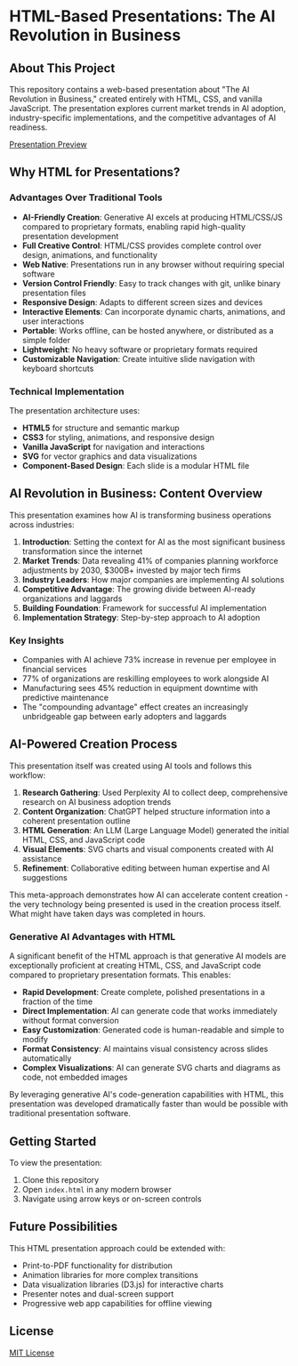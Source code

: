 # HTML-Based Presentations: The AI Revolution in Business

## About This Project

This repository contains a web-based presentation about "The AI Revolution in Business," created entirely with HTML, CSS, and vanilla JavaScript. The presentation explores current market trends in AI adoption, industry-specific implementations, and the competitive advantages of AI readiness.

[Presentation Preview](https://carstoneous.github.io/AI-Revolution-Presentation/)

## Why HTML for Presentations?

### Advantages Over Traditional Tools

- **AI-Friendly Creation**: Generative AI excels at producing HTML/CSS/JS compared to proprietary formats, enabling rapid high-quality presentation development
- **Full Creative Control**: HTML/CSS provides complete control over design, animations, and functionality
- **Web Native**: Presentations run in any browser without requiring special software
- **Version Control Friendly**: Easy to track changes with git, unlike binary presentation files
- **Responsive Design**: Adapts to different screen sizes and devices
- **Interactive Elements**: Can incorporate dynamic charts, animations, and user interactions
- **Portable**: Works offline, can be hosted anywhere, or distributed as a simple folder
- **Lightweight**: No heavy software or proprietary formats required
- **Customizable Navigation**: Create intuitive slide navigation with keyboard shortcuts

### Technical Implementation

The presentation architecture uses:

- **HTML5** for structure and semantic markup
- **CSS3** for styling, animations, and responsive design
- **Vanilla JavaScript** for navigation and interactions
- **SVG** for vector graphics and data visualizations
- **Component-Based Design**: Each slide is a modular HTML file

## AI Revolution in Business: Content Overview

This presentation examines how AI is transforming business operations across industries:

1. **Introduction**: Setting the context for AI as the most significant business transformation since the internet
2. **Market Trends**: Data revealing 41% of companies planning workforce adjustments by 2030, $300B+ invested by major tech firms
3. **Industry Leaders**: How major companies are implementing AI solutions
4. **Competitive Advantage**: The growing divide between AI-ready organizations and laggards
5. **Building Foundation**: Framework for successful AI implementation
6. **Implementation Strategy**: Step-by-step approach to AI adoption

### Key Insights

- Companies with AI achieve 73% increase in revenue per employee in financial services
- 77% of organizations are reskilling employees to work alongside AI
- Manufacturing sees 45% reduction in equipment downtime with predictive maintenance
- The "compounding advantage" effect creates an increasingly unbridgeable gap between early adopters and laggards

## AI-Powered Creation Process

This presentation itself was created using AI tools and follows this workflow:

1. **Research Gathering**: Used Perplexity AI to collect deep, comprehensive research on AI business adoption trends
2. **Content Organization**: ChatGPT helped structure information into a coherent presentation outline
3. **HTML Generation**: An LLM (Large Language Model) generated the initial HTML, CSS, and JavaScript code
4. **Visual Elements**: SVG charts and visual components created with AI assistance
5. **Refinement**: Collaborative editing between human expertise and AI suggestions

This meta-approach demonstrates how AI can accelerate content creation - the very technology being presented is used in the creation process itself. What might have taken days was completed in hours.

### Generative AI Advantages with HTML

A significant benefit of the HTML approach is that generative AI models are exceptionally proficient at creating HTML, CSS, and JavaScript code compared to proprietary presentation formats. This enables:

- **Rapid Development**: Create complete, polished presentations in a fraction of the time
- **Direct Implementation**: AI can generate code that works immediately without format conversion
- **Easy Customization**: Generated code is human-readable and simple to modify
- **Format Consistency**: AI maintains visual consistency across slides automatically
- **Complex Visualizations**: AI can generate SVG charts and diagrams as code, not embedded images

By leveraging generative AI's code-generation capabilities with HTML, this presentation was developed dramatically faster than would be possible with traditional presentation software.

## Getting Started

To view the presentation:

1. Clone this repository
2. Open `index.html` in any modern browser
3. Navigate using arrow keys or on-screen controls

## Future Possibilities

This HTML presentation approach could be extended with:

- Print-to-PDF functionality for distribution
- Animation libraries for more complex transitions
- Data visualization libraries (D3.js) for interactive charts
- Presenter notes and dual-screen support
- Progressive web app capabilities for offline viewing

## License

[MIT License](LICENSE) 
